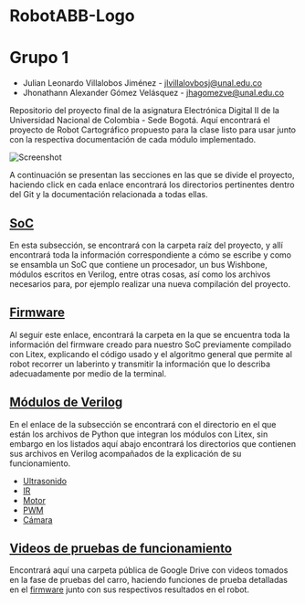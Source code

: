 # RobotABB-Logo

# Grupo 1

 - Julian Leonardo Villalobos Jiménez - jlvillalovbosj@unal.edu.co
 - Jhonathann Alexander Gómez Velásquez - jhagomezve@unal.edu.co

Repositorio del proyecto final de la asignatura Electrónica Digital II de la Universidad Nacional de Colombia - Sede Bogotá.
Aquí encontrará el proyecto de Robot Cartográfico propuesto para la clase listo para usar junto con la respectiva documentación de cada módulo implementado.

![Screenshot](/Imagenes/Carro.JPG)

A continuación se presentan las secciones en las que se divide el proyecto, haciendo click en cada enlace encontrará los directorios pertinentes dentro del Git y la documentación relacionada a todas ellas.

## [SoC](/ProyectoDigitalII)
En esta subsección, se encontrará con la carpeta raíz del proyecto, y allí encontrará toda la información correspondiente a cómo se escribe y como se ensambla un SoC que contiene un procesador, un bus Wishbone, módulos escritos en Verilog, entre otras cosas, así como los archivos necesarios para, por ejemplo realizar una nueva compilación del proyecto.

## [Firmware](/ProyectoDigitalII/firmware)
Al seguir este enlace, encontrará la carpeta en la que se encuentra toda la información del firmware creado para nuestro SoC previamente compilado con Litex, explicando el código usado y el algoritmo general que permite al robot recorrer un laberinto y transmitir la información que lo describa adecuadamente por medio de la terminal.

## [Módulos de Verilog](/ProyectoDigitalII/module)
En el enlace de la subsección se encontrará con el directorio en el que están los archivos de Python que integran los módulos con Litex, sin embargo en los listados aquí abajo encontrará los directorios que contienen sus archivos en Verilog acompañados de la explicación de su funcionamiento.
- [Ultrasonido](/ProyectoDigitalII/module/verilog/Ultrasonido(NexysA7))
- [IR](/ProyectoDigitalII/module/verilog/Infrarrojo)
- [Motor](/Motor.md) 
- [PWM](/ProyectoDigitalII/module/verilog/PWM)
- [Cámara](/ProyectoDigitalII/module/verilog/camara)

## [Videos de pruebas de funcionamiento](https://drive.google.com/drive/folders/1TjqHZUeRFE6-v9n2TI3CKVCBduTdpxww?usp=sharing)
Encontrará aquí una carpeta pública de Google Drive con videos tomados en la fase de pruebas del carro, haciendo funciones de prueba detalladas en el [firmware](/ProyectoDigitalII/firmware) junto con sus respectivos resultados en el robot.
